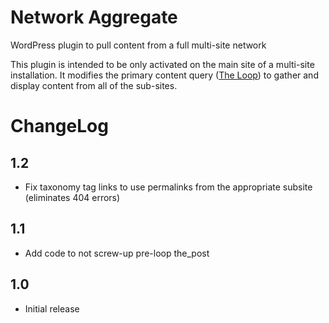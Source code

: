 # Network Aggregate

WordPress plugin to pull content from a full multi-site network

This plugin is intended to be only activated on the main site of a multi-site installation. It modifies the primary content query ([The Loop](https://developer.wordpress.org/themes/basics/the-loop/)) to gather and display content from all of the sub-sites.

# ChangeLog

## 1.2
- Fix taxonomy tag links to use permalinks from the appropriate subsite (eliminates 404 errors)

## 1.1
- Add code to not screw-up pre-loop the_post

## 1.0
- Initial release
